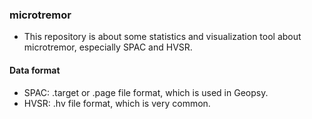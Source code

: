 ### microtremor
* This repository is about some statistics and visualization tool about microtremor, especially SPAC and HVSR.
#### Data format
* SPAC: .target or .page file format, which is used in Geopsy.
* HVSR: .hv file format, which is very common.